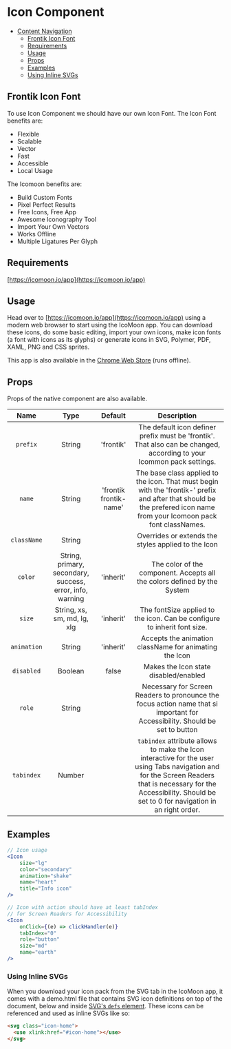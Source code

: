 # Icon Component

- [Content Navigation](#content-navigation)
    - [Frontik Icon Font](#frontik-icon-font)
    - [Requirements](#requirements)
    - [Usage](#usage)
    - [Props](#props)
    - [Examples](#examples)
    - [Using Inline SVGs](#using-inline-svgs)
    
## Frontik Icon Font

To use Icon Component we should have our own Icon Font. 
The Icon Font benefits are:
- Flexible
- Scalable
- Vector
- Fast
- Accessible
- Local Usage

The Icomoon benefits are:
- Build Custom Fonts
- Pixel Perfect Results
- Free Icons, Free App
- Awesome Iconography Tool
- Import Your Own Vectors
- Works Offline
- Multiple Ligatures Per Glyph

## Requirements

[https://icomoon.io/app](https://icomoon.io/app)

## Usage

Head over to [https://icomoon.io/app](https://icomoon.io/app) using a modern web browser to start using the IcoMoon app. 
You can download these icons, do some basic editing, import your own icons, make icon fonts (a font with icons as its glyphs) or generate icons in SVG, Polymer, PDF, XAML, PNG and CSS sprites.

This app is also available in the [Chrome Web Store](https://chrome.google.com/webstore/detail/kppingdhhalimbaehfmhldppemnmlcjd?utm_source=chrome-ntp-icon) (runs offline).


## Props
Props of the native component are also available.

|      Name           |       Type        |      Default     |         Description       
| :-----------------: | :---------------: | :--------------: | :---------------------------: |
|     `prefix`        |      String       |    'frontik'     |    The default icon definer prefix must be 'frontik'. That also can be changed, according to your Icommon pack settings.
|     `name`          |      String       |  'frontik frontik-name'  |    The base class applied to the icon. That must begin with the 'frontik-' prefix and after that should be the prefered icon name from your Icomoon pack font classNames.
|     `className`     |      String       |                  |    Overrides or extends the styles applied to the Icon
|     `color`         |  String, primary, secondary, success, error, info, warning   |   'inherit'       |    The color of the component. Accepts all the colors defined by the System
|     `size`          | String, xs, sm, md, lg, xlg |  'inherit'   |   The fontSize applied to the icon. Can be configure to inherit font size.
|     `animation`     |      String       |    'inherit'     |   Accepts the animation className for animating the Icon
|     `disabled`      |      Boolean      |      false       |   Makes the Icon state disabled/enabled
|     `role`          |      String       |                  |   Necessary for Screen Readers to pronounce the focus action name that si important for Accessibility. Should be set to button
|     `tabindex`      |      Number       |                  |   `tabindex` attribute allows to make the Icon interactive for the user using Tabs navigation and for the Screen Readers that is necessary for the Accessibility. Should be set to 0 for navigation in an right order.

## Examples

```jsx
// Icon usage
<Icon
    size="lg"
    color="secondary"
    animation="shake"
    name="heart"
    title="Info icon"
/>

// Icon with action should have at least tabIndex
// for Screen Readers for Accessibility
<Icon
    onClick={(e) => clickHandler(e)}
    tabIndex="0"
    role="button"
    size="md"
    name="earth"
/>
```

### Using Inline SVGs

When you download your icon pack from the SVG tab in the IcoMoon app, it comes with a demo.html file that 
contains SVG icon definitions on top of the document, below <body> and inside [SVG's <code>defs</code> element](https://developer.mozilla.org/en-US/docs/Web/SVG/Element/defs).
These icons can be referenced and used as inline SVGs like so:

```html
<svg class="icon-home">
  <use xlink:href="#icon-home"></use>
</svg>
```

